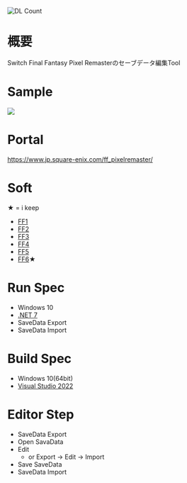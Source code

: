 ![DL Count](https://img.shields.io/github/downloads/turtle-insect/FFPixelRemaster/total.svg)

# 概要
Switch Final Fantasy Pixel Remasterのセーブデータ編集Tool

# Sample
<img src="https://user-images.githubusercontent.com/30800900/233803864-fd8ee9ec-a5ba-4b64-a55e-405378c5b153.png"/>

# Portal
https://www.jp.square-enix.com/ff_pixelremaster/

# Soft
★ = i keep
* [FF1](https://store-jp.nintendo.com/list/software/70010000056566.html)
* [FF2](https://store-jp.nintendo.com/list/software/70010000056571.html)
* [FF3](https://store-jp.nintendo.com/list/software/70010000056576.html)
* [FF4](https://store-jp.nintendo.com/list/software/70010000056581.html)
* [FF5](https://store-jp.nintendo.com/list/software/70010000056586.html)
* [FF6](https://store-jp.nintendo.com/list/software/70010000056591.html)★

# Run Spec
* Windows 10
* [.NET 7](https://dotnet.microsoft.com/ja-jp/download/dotnet/7.0)
* SaveData Export
* SaveData Import

# Build Spec
* Windows 10(64bit)
* [Visual Studio 2022](https://visualstudio.microsoft.com/ja/vs/)

# Editor Step
* SaveData Export
* Open SavaData
* Edit
  * or Export -> Edit -> Import
* Save SaveData
* SaveData Import
